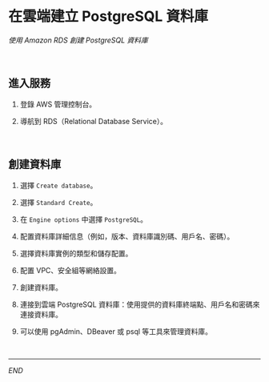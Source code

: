 # 在雲端建立 PostgreSQL 資料庫

_使用 Amazon RDS 創建 PostgreSQL 資料庫_

<br>

## 進入服務

1. 登錄 AWS 管理控制台。

2. 導航到 RDS（Relational Database Service）。

<br>

## 創建資料庫

1. 選擇 `Create database`。

2. 選擇 `Standard Create`。

3. 在 `Engine options` 中選擇 `PostgreSQL`。

4. 配置資料庫詳細信息（例如，版本、資料庫識別碼、用戶名、密碼）。

5. 選擇資料庫實例的類型和儲存配置。

6. 配置 VPC、安全組等網絡設置。

7. 創建資料庫。

8. 連接到雲端 PostgreSQL 資料庫：使用提供的資料庫終端點、用戶名和密碼來連接資料庫。

9. 可以使用 pgAdmin、DBeaver 或 psql 等工具來管理資料庫。

<br>

___

_END_